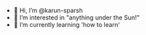 - 👋 Hi, I’m @karun-sparsh
- 👀 I’m interested in "anything under the Sun!"
- 🌱 I’m currently learning 'how to learn'

<!---
karun-sparsh/karun-sparsh is a ✨ special ✨ repository because its `README.md` (this file) appears on your GitHub profile.
You can click the Preview link to take a look at your changes.
--->
